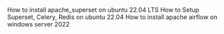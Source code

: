 How to install apache_superset on ubuntu 22.04 LTS
How to Setup Superset, Celery, Redis on ubuntu 22.04
How to install apache airflow on windows server 2022
